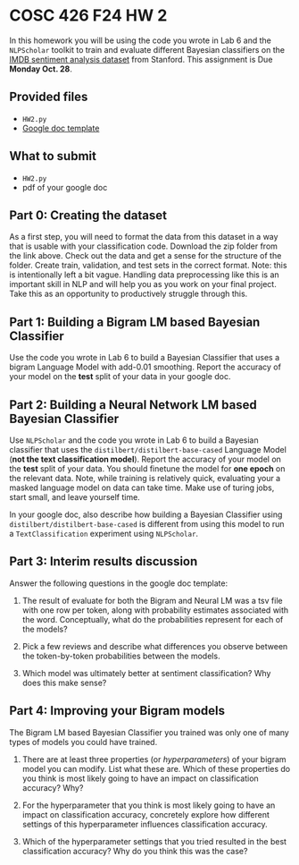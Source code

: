 # COSC 426 F24 HW 2

In this homework you will be using the code you wrote in Lab 6 and the
`NLPScholar` toolkit to train and evaluate different Bayesian classifiers on the
[IMDB sentiment analysis
dataset](https://ai.stanford.edu/~amaas/data/sentiment/) from Stanford.
This assignment is Due **Monday Oct. 28**. 

## Provided files

- `HW2.py`
- [Google doc
  template](https://docs.google.com/document/d/1RmGqt96kEQpb7eX9GVpXLOIIidvtlR_nus5VtIGKDfI/edit?usp=sharing)

## What to submit

- `HW2.py`
- pdf of your google doc

## Part 0: Creating the dataset 

As a first step, you will need to format the data from this dataset in a way
that is usable with your classification code. Download the zip folder from the
link above. Check out the data and get a sense for the structure of the folder.
Create train, validation, and test sets in the correct format. Note: this is
intentionally left a bit vague. Handling data preprocessing like this is an
important skill in NLP and will help you as you work on your final project. Take
this as an opportunity to productively struggle through this. 

## Part 1: Building a Bigram LM based Bayesian Classifier

Use the code you wrote in Lab 6 to build a Bayesian Classifier that uses a
bigram Language Model with add-0.01 smoothing. Report the accuracy of your model
on the **test** split of your data in your google doc. 

## Part 2: Building a Neural Network LM based Bayesian Classifier

Use `NLPScholar` and the code you wrote in Lab 6 to build a Bayesian classifier
that uses the `distilbert/distilbert-base-cased` Language Model (**not the text
classification model**). Report the accuracy of your model on the **test** split
of your data. You should finetune the model for **one epoch** on the relevant
data. Note, while training is relatively quick, evaluating your a masked
language model on data can take time. Make use of turing jobs, start small, and
leave yourself time. 

In your google doc, also describe how building a Bayesian Classifier using
`distilbert/distilbert-base-cased` is different from using this model to run a
`TextClassification` experiment using `NLPScholar`. 


## Part 3: Interim results discussion

Answer the following questions in the google doc template: 

1. The result of evaluate for both the Bigram and Neural LM was a tsv file with
   one row per token, along with probability estimates associated with the word.
Conceptually, what do the probabilities represent for each of the models? 

2. Pick a few reviews and describe what differences you observe between the
   token-by-token probabilities between the models. 

3. Which model was ultimately better at sentiment classification? Why does this
   make sense? 

## Part 4: Improving your Bigram models

The Bigram LM based Bayesian Classifier you trained was only one of many types
of models you could have trained. 

1. There are at least three properties (or *hyperparameters*) of your bigram
   model you can modify. List what these are. Which of these properties do you
   think is most likely going to have an impact on classification accuracy? Why?

2. For the hyperparameter that you think is most likely going to have an impact
   on classification accuracy, concretely explore how different settings of this
   hyperparameter influences classification accuracy. 

3. Which of the hyperparameter settings that you tried resulted in the best
   classification accuracy? Why do you think this was the case? 

